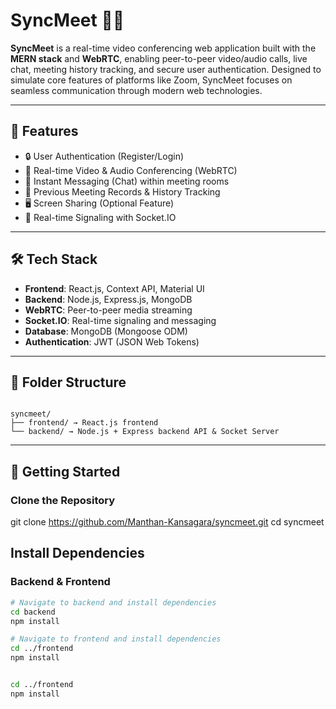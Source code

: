 # SyncMeet 🎥💬

**SyncMeet** is a real-time video conferencing web application built with the **MERN stack** and **WebRTC**, enabling peer-to-peer video/audio calls, live chat, meeting history tracking, and secure user authentication. Designed to simulate core features of platforms like Zoom, SyncMeet focuses on seamless communication through modern web technologies.

---

## 🚀 Features
- 🔒 User Authentication (Register/Login)
- 🎥 Real-time Video & Audio Conferencing (WebRTC)
- 💬 Instant Messaging (Chat) within meeting rooms
- 📝 Previous Meeting Records & History Tracking
- 🖥️ Screen Sharing (Optional Feature)
- 📡 Real-time Signaling with Socket.IO

---

## 🛠️ Tech Stack
- **Frontend**: React.js, Context API, Material UI
- **Backend**: Node.js, Express.js, MongoDB
- **WebRTC**: Peer-to-peer media streaming
- **Socket.IO**: Real-time signaling and messaging
- **Database**: MongoDB (Mongoose ODM)
- **Authentication**: JWT (JSON Web Tokens)

---

## 📂 Folder Structure

```plaintext

syncmeet/
├── frontend/ → React.js frontend
└── backend/ → Node.js + Express backend API & Socket Server

```


---

## 🏁 Getting Started

### Clone the Repository

git clone https://github.com/Manthan-Kansagara/syncmeet.git
cd syncmeet

## Install Dependencies

### Backend & Frontend
```bash
# Navigate to backend and install dependencies
cd backend
npm install

# Navigate to frontend and install dependencies
cd ../frontend
npm install


cd ../frontend
npm install



